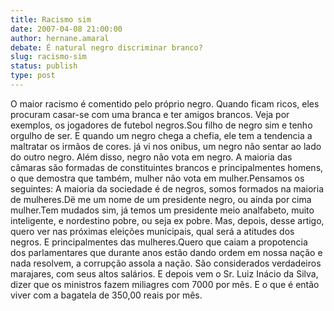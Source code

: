 ```yaml
---
title: Racismo sim
date: 2007-04-08 21:00:00
author: hernane.amaral
debate: É natural negro discriminar branco?
slug: racismo-sim
status: publish 
type: post
---
```


O maior racismo é comentido pelo próprio negro. Quando ficam ricos, eles procuram casar-se com uma branca e ter amigos brancos. Veja por exemplos, os jogadores de futebol negros.Sou filho de negro sim e tenho orgulho de ser. E quando um negro chega a chefia, ele tem a tendencia a maltratar os irmãos de cores. já vi nos onibus, um negro não sentar ao lado do outro negro. Além disso, negro não vota em negro. A maioria das câmaras são formadas de constituintes brancos e principalmentes homens, o que demostra que também, mulher não vota em mulher.Pensamos os seguintes: A maioria da sociedade é de negros, somos formados na maioria de mulheres.Dë me um nome de um presidente negro, ou ainda por cima mulher.Tem mudados sim, já temos um presidente meio analfabeto, muito inteligente, e nordestino pobre, ou seja ex pobre. Mas, depois, desse artigo, quero ver nas próximas eleições municipais, qual será a atitudes dos negros. E principalmentes das mulheres.Quero que caiam a propotencia dos parlamentares que durante anos estão dando ordem em nossa nação e nada resolvem, a corrupção assola a nação. São considerados verdadeiros marajares, com seus altos salários. E depois vem o Sr. Luiz Inácio da Silva, dizer que os ministros fazem miliagres com 7000 por mês. E o que é então viver com a bagatela de 350,00 reais por mês.
